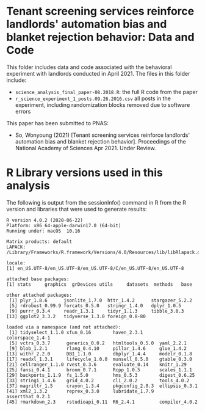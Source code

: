 # Tenant screening services reinforce landlords' automation bias and blanket rejection behavior: Data and Code
This folder includes data and code associated with the behavioral experiment with landlords conducted in April 2021. The files in this folder include:

* `science_analysis_final_paper-08.2018.R`: the full R code from the paper
* `r_science_experiment_1_posts.09.26.2016.csv` all posts in the experiment, including randomization blocks removed due to software errors

This paper has been submitted to PNAS:
* So, Wonyoung (2021) [Tenant screening services reinforce landlords' automation bias and blanket rejection behavior]. Proceedings of the National Academy of Sciences Apr 2021. Under Review.

# R Library versions used in this analysis
The following is output from the sessionInfo() command in R from the R version and libraries that were used to generate results:

```
R version 4.0.2 (2020-06-22)
Platform: x86_64-apple-darwin17.0 (64-bit)
Running under: macOS  10.16

Matrix products: default
LAPACK: /Library/Frameworks/R.framework/Versions/4.0/Resources/lib/libRlapack.dylib

locale:
[1] en_US.UTF-8/en_US.UTF-8/en_US.UTF-8/C/en_US.UTF-8/en_US.UTF-8

attached base packages:
[1] stats     graphics  grDevices utils     datasets  methods   base     

other attached packages:
 [1] plyr_1.8.6      jsonlite_1.7.0  httr_1.4.2      stargazer_5.2.2
 [5] rdrobust_0.99.9 forcats_0.5.0   stringr_1.4.0   dplyr_1.0.5    
 [9] purrr_0.3.4     readr_1.3.1     tidyr_1.1.3     tibble_3.0.3   
[13] ggplot2_3.3.2   tidyverse_1.3.0 foreign_0.8-80 

loaded via a namespace (and not attached):
 [1] tidyselect_1.1.0 xfun_0.16        haven_2.3.1      colorspace_1.4-1
 [5] vctrs_0.3.7      generics_0.0.2   htmltools_0.5.0  yaml_2.2.1      
 [9] blob_1.2.1       rlang_0.4.10     pillar_1.4.6     glue_1.4.2      
[13] withr_2.2.0      DBI_1.1.0        dbplyr_1.4.4     modelr_0.1.8    
[17] readxl_1.3.1     lifecycle_1.0.0  munsell_0.5.0    gtable_0.3.0    
[21] cellranger_1.1.0 rvest_0.3.6      evaluate_0.14    knitr_1.29      
[25] fansi_0.4.1      broom_0.7.1      Rcpp_1.0.5       scales_1.1.1    
[29] backports_1.1.9  fs_1.5.0         hms_0.5.3        digest_0.6.25   
[33] stringi_1.4.6    grid_4.0.2       cli_2.0.2        tools_4.0.2     
[37] magrittr_1.5     crayon_1.3.4     pkgconfig_2.0.3  ellipsis_0.3.1  
[41] xml2_1.3.2       reprex_0.3.0     lubridate_1.7.9  assertthat_0.2.1
[45] rmarkdown_2.3    rstudioapi_0.11  R6_2.4.1         compiler_4.0.2 
```
